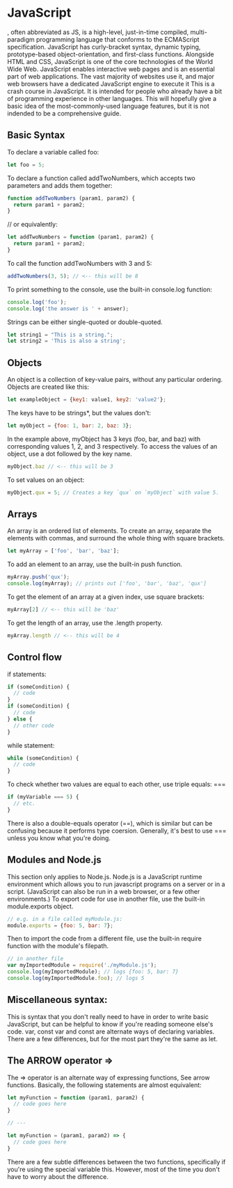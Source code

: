 # JavaScript

, often abbreviated as JS, is a high-level, just-in-time compiled, multi-paradigm programming language that conforms to the ECMAScript specification. JavaScript has curly-bracket syntax, dynamic typing, prototype-based object-orientation, and first-class functions.
Alongside HTML and CSS, JavaScript is one of the core technologies of the World Wide Web. JavaScript enables interactive web pages and is an essential part of web applications. The vast majority of websites use it, and major web browsers have a dedicated JavaScript engine to execute it
This is a crash course in JavaScript. It is intended for people who already have a bit of programming experience in other languages.
This will hopefully give a basic idea of the most-commonly-used language features, but it is not indended to be a comprehensive guide.

## Basic Syntax

To declare a variable called foo:
```js
let foo = 5;
```
To declare a function called addTwoNumbers, which accepts two parameters and adds them together:
```js
function addTwoNumbers (param1, param2) {
  return param1 + param2;
}
```

// or equivalently:
```js
let addTwoNumbers = function (param1, param2) {
  return param1 + param2;
}
```
To call the function addTwoNumbers with 3 and 5:
```js
addTwoNumbers(3, 5); // <-- this will be 8
```
To print something to the console, use the built-in console.log function:
```js
console.log('foo');
console.log('the answer is ' + answer);
```
Strings can be either single-quoted or double-quoted.
```js
let string1 = "This is a string.";
let string2 = 'This is also a string';
```

## Objects

An object is a collection of key-value pairs, without any particular ordering.
Objects are created like this:
```js
let exampleObject = {key1: value1, key2: 'value2'};
```
The keys have to be strings*, but the values don't:
```js
let myObject = {foo: 1, bar: 2, baz: 3};
```
In the example above, myObject has 3 keys (foo, bar, and baz) with corresponding values 1, 2, and 3 respectively.
To access the values of an object, use a dot followed by the key name.
```js
myObject.baz // <-- this will be 3
```
To set values on an object:
```js
myObject.qux = 5; // Creates a key `qux` on `myObject` with value 5.
```

## Arrays

An array is an ordered list of elements. To create an array, separate the elements with commas, and surround the whole thing with square brackets.
```js
let myArray = ['foo', 'bar', 'baz'];
```
To add an element to an array, use the built-in push function.
```js
myArray.push('qux');
console.log(myArray); // prints out ['foo', 'bar', 'baz', 'qux']
```
To get the element of an array at a given index, use square brackets:
```js
myArray[2] // <-- this will be 'baz'
```
To get the length of an array, use the .length property.
```js
myArray.length // <-- this will be 4
```

## Control flow

if statements:
```js
if (someCondition) {
  // code
}
if (someCondition) {
  // code
} else {
  // other code
}
```
while statement:
```js
while (someCondition) {
  // code
}
```
To check whether two values are equal to each other, use triple equals: ===
```js
if (myVariable === 5) {
  // etc.
}
```
There is also a double-equals operator (==), which is similar but can be confusing because it performs type coersion. Generally, it's best to use === unless you know what you're doing.

## Modules and Node.js

This section only applies to Node.js. Node.js is a JavaScript runtime environment which allows you to run javascript programs on a server or in a script. (JavaScript can also be run in a web browser, or a few other environments.)
To export code for use in another file, use the built-in module.exports object.
```js
// e.g. in a file called myModule.js:
module.exports = {foo: 5, bar: 7};
```
Then to import the code from a different file, use the built-in require function with the module's filepath.
```js
// in another file
var myImportedModule = require('./myModule.js');
console.log(myImportedModule); // logs {foo: 5, bar: 7}
console.log(myImportedModule.foo); // logs 5
```

## Miscellaneous syntax:

This is syntax that you don't really need to have in order to write basic JavaScript, but can be helpful to know if you're reading someone else's code.
var, const
var and const are alternate ways of declaring variables. There are a few differences, but for the most part they're the same as let.

## The ARROW operator =>

The => operator is an alternate way of expressing functions, See arrow functions.
Basically, the following statements are almost equivalent:
```js
let myFunction = function (param1, param2) {
  // code goes here
}

// ---

let myFunction = (param1, param2) => {
  // code goes here
}
```
There are a few subtle differences between the two functions, specifically if you're using the special variable this. However, most of the time you don't have to worry about the difference.
